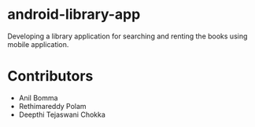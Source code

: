 # android-library-app
Developing a library application for searching and renting the books using mobile application.


# Contributors
- Anil Bomma
- Rethimareddy Polam
- Deepthi Tejaswani Chokka